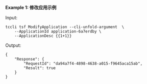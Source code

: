 **Example 1: 修改应用示例**



Input: 

```
tccli tsf ModifyApplication --cli-unfold-argument  \
    --ApplicationId application-6a7erdby \
    --ApplicationDesc {{1+1}}
```

Output: 
```
{
    "Response": {
        "RequestId": "da94a7f4-4898-4638-a015-f9645aca15ab",
        "Result": true
    }
}
```

